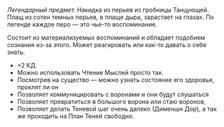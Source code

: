 *Легендарный предмет.*
Накидка из перьев из гробницы Танцующей. Плащ из сотен темных перьев, в плаще дыра, зарастает на глазах. По легенде каждое перо — это чье-то воспоминание.

Состоит из материализуемых воспоминаний и обладает подобием сознания из-за этого. Может реагировать или как-то давать о себе знать. 
- +2 КД 
- Можно использовать Чтение Мыслей просто так. 
- Посмотрев на существо — можно узнать состояние его здоровья, проклят ли он
- Позволяет коммуницировать с воронами и они будут слушаться 
- Позволяет превратиться в большого ворона или стаю воронов, 
- Позволяет делать Теневой шаг очень далеко (Дименшн Дор), а так же проходить на План Теней свободно.

